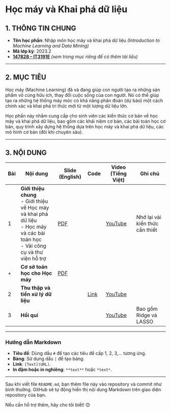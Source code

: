 # Học máy và Khai phá dữ liệu

## 1. THÔNG TIN CHUNG
- **Tên học phần**: Nhập môn học máy và khai phá dữ liệu *(Introduction to Machine Learning and Data Mining)*  
- **Mã lớp kỳ**: 2023.2  
- [**147828 – IT3191E**](#) *(xem trong mục riêng để có thêm tài liệu)*  

---

## 2. MỤC TIÊU
Học máy (Machine Learning) đã và đang giúp con người tạo ra những sản phẩm vô cùng hữu ích, thay đổi cuộc sống của con người. Nó có thể giúp tạo ra những hệ thống máy móc có khả năng phân đoán (dự báo) một cách chính xác và khai phá tri thức mới từ một lượng dữ liệu lớn.

Học phần này nhằm cung cấp cho sinh viên các kiến thức cơ bản về học máy và khai phá dữ liệu, bao gồm các khái niệm cơ bản, các bài toán học cơ bản, quy trình xây dựng hệ thống dựa trên học máy và khai phá dữ liệu, các mô hình cơ bản (đôi khi chuyên sâu).

---

## 3. NỘI DUNG

| **Bài** | **Nội dung**                                                                                             | **Slide (English)** | **Code** | **Video (Tiếng Việt)**                              | **Ghi chú**                |
|---------|---------------------------------------------------------------------------------------------------------|---------------------|----------|----------------------------------------------------|----------------------------|
| 1       | **Giới thiệu chung**<br>- Giới thiệu về Học máy và khai phá dữ liệu<br>- Học máy và các bài toán học<br>- Vài công cụ và thư viện hỗ trợ | [PDF](#)            |          | [YouTube](https://youtu.be/jc1wo_8VA1w)           | Nhớ lại vài kiến thức cần thiết |
| +       | **Cơ sở toán học cho Học máy**                                                                           | [PDF](https://users.soict.hust.edu.vn/khoattq/ml-dm-course/L1-Intro.pdf)            |          |                                                    |                            |
| 2       | **Thu thập và tiền xử lý dữ liệu**                                                                       |                     | [Link](#)| [YouTube](https://youtu.be/tVMYB7rIP-k)           |                            |
| 3       | **Hồi qui**                                                                                              |                     |          | [YouTube](https://youtu.be/3dC-_GAs2zI)           | Bao gồm Ridge và LASSO    |

---

### Hướng dẫn Markdown
- **Tiêu đề**: Dùng dấu `#` để tạo các tiêu đề cấp 1, 2, 3,... tương ứng.
- **Bảng**: Sử dụng dấu `|` để tạo bảng.
- **Link**: `[Text](URL)`.
- **In đậm hoặc in nghiêng**: `**text**` hoặc `*text*`.

---

Sau khi viết file `README.md`, bạn thêm file này vào repository và commit như bình thường. GitHub sẽ tự động hiển thị nội dung Markdown trên giao diện repository của bạn.

Nếu cần hỗ trợ thêm, hãy cho tôi biết! 😊
